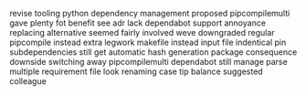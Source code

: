 revise tooling python dependency management proposed pipcompilemulti gave plenty fot benefit see adr lack dependabot support annoyance replacing alternative seemed fairly involved weve downgraded regular pipcompile instead extra legwork makefile instead input file indentical pin subdependencies still get automatic hash generation package consequence downside switching away pipcompilemulti dependabot still manage parse multiple requirement file look renaming case tip balance suggested colleague